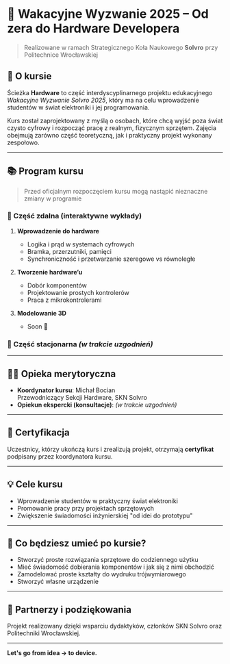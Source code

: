 # 🔧 Wakacyjne Wyzwanie 2025 – Od zera do Hardware Developera

> Realizowane w ramach Strategicznego Koła Naukowego **Solvro** przy Politechnice Wrocławskiej  

## 📌 O kursie

Ścieżka **Hardware** to część interdyscyplinarnego projektu edukacyjnego _Wakacyjne Wyzwanie Solvro 2025_, który ma na celu wprowadzenie studentów w świat elektroniki i jej programowania.

Kurs został zaprojektowany z myślą o osobach, które chcą wyjść poza świat czysto cyfrowy i rozpocząć pracę z realnym, fizycznym sprzętem. Zajęcia obejmują zarówno część teoretyczną, jak i praktyczny projekt wykonany zespołowo.

---

## 📚 Program kursu 

> Przed oficjalnym rozpoczęciem kursu mogą nastąpić nieznaczne zmiany w programie
 
### 🔹 Część zdalna (interaktywne wykłady)

1. **Wprowadzenie do hardware**
   - Logika i prąd w systemach cyfrowych
   - Bramka, przerzutniki, pamięci
   - Synchroniczność i przetwarzanie szeregowe vs równoległe

2. **Tworzenie hardware’u**
   - Dobór komponentów
   - Projektowanie prostych kontrolerów
   - Praca z mikrokontrolerami

3. **Modelowanie 3D**
   - Soon 👀

### 🔹 Część stacjonarna *(w trakcie uzgodnień)*

---

## 👨‍🏫 Opieka merytoryczna

- **Koordynator kursu**: Michał Bocian  
  Przewodniczący Sekcji Hardware, SKN Solvro  
- **Opiekun ekspercki (konsultacje)**: *(w trakcie uzgodnień)*

---

## 📄 Certyfikacja

Uczestnicy, którzy ukończą kurs i zrealizują projekt, otrzymają **certyfikat** podpisany przez koordynatora kursu.


---

## 💡 Cele kursu

- Wprowadzenie studentów w praktyczny świat elektroniki
- Promowanie pracy przy projektach sprzętowych
- Zwiększenie świadomości inżynierskiej "od idei do prototypu"

---
## 🧠 Co będziesz umieć po kursie?

- Stworzyć proste rozwiązania sprzętowe do codziennego użytku
- Mieć świadomość dobierania komponentów i jak się z nimi obchodzić
- Zamodelować proste kształty do wydruku trójwymiarowego
- Stworzyć własne urządzenie

---

## 🤝 Partnerzy i podziękowania

Projekt realizowany dzięki wsparciu dydaktyków, członków SKN Solvro oraz Politechniki Wrocławskiej.

---

**Let's go from idea → to device.**
